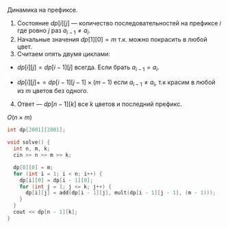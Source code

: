 Динамика на префиксе.

1. Состояние $dp[i][j]$ &mdash; количество последовательностей на префиксе $i$ где ровно $j$ раз $a_{i - 1} \ne a_i$.
2. Начальные значения $dp[1][0] = m$ т.к. можно покрасить в любой цвет.
3. Считаем опять двумя циклами:

* $dp[i][j] = dp[i - 1][j]$ всегда. Если брать $a_{i - 1} = a_i$.

* $dp[i][j] += dp[i - 1][j - 1] \times (m - 1)$ если $a_{i-1} \ne a_i$, т.к красим в любой из $m$ цветов без одного.
4. Ответ &mdash; $dp[n - 1][k]$ все $k$ цветов и последний префикс.

$O(n \times m)$

```cpp
int dp[2001][2001];

void solve() {
  int n, m, k;
  cin >> n >> m >> k;

  dp[0][0] = m;
  for (int i = 1; i < n; i++) {
    dp[i][0] = dp[i - 1][0];
    for (int j = 1; j <= k; j++) {
      dp[i][j] = add(dp[i - 1][j], mult(dp[i - 1][j - 1], (m - 1)));
    }
  }
  cout << dp[n - 1][k];
}
```